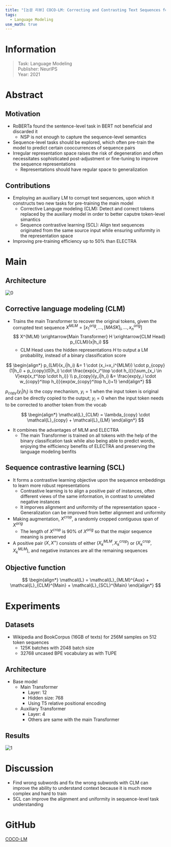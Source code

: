 ```yaml
---
title: "[논문 리뷰] COCO-LM: Correcting and Contrasting Text Sequences for Language Model Pretraining"
tags:
  - Language Modeling
use_math: true
---
```


# Information
> Task: Language Modeling \
> Publisher: NeurIPS \
> Year: 2021

# Abstract
## Motivation
- RoBERTa found the sentence-level task in BERT not beneficial and discarded it
  - NSP is not enough to capture the sequence-level semantics
- Sequence-level tasks should be explored, which often pre-train the model to predict certain cooccurrences of sequence pairs
- Irregular representation space raises the risk of degeneration and often necessitates sophisticated post-adjustment or fine-tuning to improve the sequence representations
  - Representations should have regular space to generalization

## Contributions
- Employing an auxiliary LM to corrupt text sequences, upon which it constructs two new tasks for pre-training the main model
  - Corrective Languge modeling (CLM): Detect and correct tokens replaced by the auxiliary model in order to better caputre token-level simantics
  - Sequence contrastive learning (SCL): Align text sequences originated from the same source input while ensuring uniformity in the representation space
- Improving pre-training efficiency up to 50% than ELECTRA

# Main
## Architecture
![0](https://squiduu.github.io/assets/images/review/cocolm/0.png)

## Corrective language modeling (CLM)
- Trains the main Transformer to recover the original tokens, given the corrupted text sequence $X^{MLM}=[x_1^{orig}, ..., [MASK]_i, ..., x_n^{orig}]$
$$
  X^{MLM} \xrightarrow{Main Transformer} H \xrightarrow{CLM Head} p_{CLM}(x|h_i)
$$
  - CLM Head uses the hidden representations $H$ to output a LM probability, instead of a binary classification score

$$
\begin{align*}
  p_{LM}(x_i|h_i) &= 1 \cdot (x_i=x_i^{MLM}) \cdot p_{copy}(1|h_i) + p_{copy}(0|h_i) \cdot \frac{exp(x_i^\top \cdot h_i)}{\sum_{x_i \in V}exp(x_t^\top \cdot h_i)} \\
  p_{copy}(y_i|h_i) &= \frac{exp(y_i \cdot w_{copy}^\top h_i)}{exp(w_{copy}^\top h_i)+1}
\end{align*}
$$

$p_{copy}(y_i|h_i)$ is the copy mechanism, $y_i=1$ when the input token is original and can be directly copied to the output; $y_i=0$ when the input token needs to be corrected to another token from the vocab

$$
  \begin{align*}
    \mathcal{L}_{CLM} = \lambda_{copy} \cdot \mathcal{L}_{copy} + \mathcal{L}_{LM}
  \end{align*}
$$

- It combines the advantages of MLM and ELECTRA
  - The main Transformer is trained on all tokens with the help of the binary classification task while also being able to predict words, enjoying the eifficiency benefits of ELECTRA and preserving the language modeling benfits

## Sequence contrastive learning (SCL)
- It forms a contrastive learning objective upon the sequence embeddings to learn more robust representations
  - Contrastive learning is to align a positive pair of instances, often different views of the same information, in contrast to unrelated negative instances
  - It imporves alignment and uniformity of the representation space
        - Generalization can be improved from better alignment and uniformity
- Making augmentation, $X^{crop}$, a randomly cropped contiguous span of $X^{orig}$
    - The length of $X^{crop}$ is 90% of $X^{orig}$ so that the major sequence meaning is preserved
- A positive pair $(X, X^+)$ consists of either $(X_k^{MLM}, X_k^{crop})$ or $(X_k^{crop}, X_k^{MLM})$, and negative instances are all the remaining sequences

## Objective function
$$
  \begin{align*}
    \mathcal{L} = \mathcal{L}_{MLM}^{Aux} + \mathcal{L}_{CLM}^{Main} + \mathcal{L}_{SCL}^{Main}
  \end{align*}
$$

# Experiments
## Datasets
- Wikipedia and BookCorpus (16GB of texts) for 256M samples on 512 token sequences
    - 125K batches with 2048 batch size
    - 32768 uncased BPE vocabulary as with TUPE

## Architecture
- Base model
    - Main Transformer
        - Layer: 12
        - Hidden size: 768
        - Using T5 relative positional encoding
    - Auxiliary Transformer
        - Layer: 4
        - Others are same with the main Transformer

## Results
![1](https://squiduu.github.io/assets/images/review/cocolm/1.png)

# Discussion
- Find wrong subwords and fix the wrong subwords with CLM can improve the ability to understand context because it is much more complex and hard to train
- SCL can improve the alignment and uniformity in sequence-level task understanding

# GitHub
[COCO-LM](https://github.com/microsoft/COCO-LM)